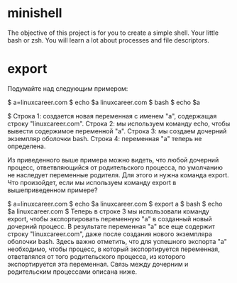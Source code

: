 # minishell
 The objective of this project is for you to create a simple shell. Your little bash or zsh. You will learn a lot about processes and file descriptors.
# export
Подумайте над следующим примером:

$ a=linuxcareer.com 
$ echo $a 
linuxcareer.com 
$ bash 
$ echo $a 

$
Строка 1: создается новая переменная с именем "a", содержащая строку "linuxcareer.com". 
Строка 2: мы используем команду echo, чтобы вывести содержимое переменной "a". 
Строка 3: мы создаем дочерний экземпляр оболочки bash. 
Строка 4: переменная "a" теперь не определена. 

Из приведенного выше примера можно видеть, что любой дочерний процесс, ответвляющийся от родительского процесса, по умолчанию не наследует переменные родителя. Для этого и нужна команда export. Что произойдет, если мы используем команду export в вышеприведенном примере?

$ a=linuxcareer.com
$ echo $a
linuxcareer.com
$ export a
$ bash
$ echo $a
linuxcareer.com
$
Теперь в строке 3 мы использовали команду export, чтобы экспортировать переменную "a" в созданный новый дочерний процесс. В результате переменная "a" все еще содержит строку "linuxcareer.com", даже после создания нового экземпляра оболочки bash. Здесь важно отметить, что для успешного экспорта "a" необходимо, чтобы процесс, в который экспортируется переменная, ответвлялся от того родительского процесса, из которого экспортируется эта переменная. Связь между дочерним и родительским процессами описана ниже.
